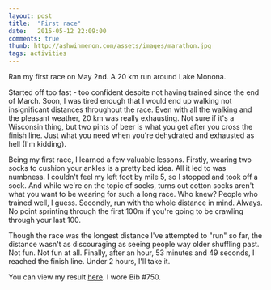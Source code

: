 ```yaml
---
layout: post
title:  "First race"
date:   2015-05-12 22:09:00
comments: true
thumb: http://ashwinmenon.com/assets/images/marathon.jpg
tags: activities
---
```


Ran my first race on May 2nd. A 20 km run around Lake Monona.

Started off too fast - too confident despite not having trained since the end of March. Soon, I was tired enough that I would end up walking not insignificant distances throughout the race. Even with all the walking and the pleasant weather, 20 km was really exhausting. Not sure if it's a Wisconsin thing, but two pints of beer is what you get after you cross the finish line. Just what you need when you're dehydrated and exhausted as hell (I'm kidding).

Being my first race, I learned a few valuable lessons. Firstly, wearing two socks to cushion your ankles is a pretty bad idea. All it led to was numbness. I couldn't feel my left foot by mile 5, so I stopped and took off a sock. And while we're on the topic of socks, turns out cotton socks aren't what you want to be wearing for such a long race. Who knew? People who trained well, I guess. Secondly, run with the whole distance in mind. Always. No point sprinting through the first 100m if you're going to be crawling through your last 100.

Though the race was the longest distance I've attempted to "run" so far, the distance wasn't as discouraging as seeing people way older shuffling past. Not fun. Not fun at all. Finally, after an hour, 53 minutes and 49 seconds, I reached the finish line. Under 2 hours, I'll take it.

You can view my result [here](http://www.onlineraceresults.com/event/view_event.php?event_id=15247). I wore Bib #750.

